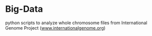 # Big-Data
python scripts to analyze whole chromosome files from International Genome Project  (www.internationalgenome.org)
